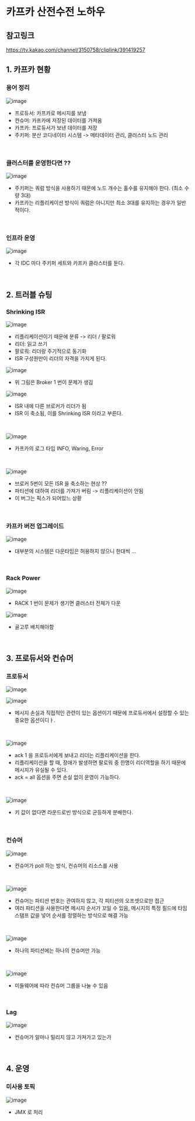 # 카프카 산전수전 노하우
## 참고링크
https://tv.kakao.com/channel/3150758/cliplink/391419257

## 1. 카프카 현황
### 용어 정리
![image](https://user-images.githubusercontent.com/60383031/156783834-e6327158-2f38-433c-aa55-d88175ca4204.png)

- 프로듀서: 카프카로 메시지를 보냄
- 컨슈머: 카프카에 저장된 데이터를 가져옴
- 카프카: 프로듀서가 보낸 데이터를 저장
- 주키퍼: 분산 코디네이터 시스템 -> 메타데이터 관리, 클러스터 노드 관리

<br>

### 클러스터를 운영한다면 ??
![image](https://user-images.githubusercontent.com/60383031/156783967-5f116ca5-b5de-4518-837c-85683adf9a99.png)

- 주키퍼는 쿼럼 방식을 사용하기 때문에 노드 개수는 홀수를 유지해야 한다. (최소 수량 3대)
- 카프카는 리플리케이션 방식이 쿼럼은 아니지만 최소 3대를 유지하는 경우가 일반적이다.

<br>

### 인프라 운영
![image](https://user-images.githubusercontent.com/60383031/156784076-56f4c551-c2d5-4edd-8b43-fccdf03f9b54.png)

- 각 IDC 마다 주키퍼 세트와 카프카 클라스터를 둔다.

<br>

## 2. 트러블 슈팅
### Shrinking ISR
![image](https://user-images.githubusercontent.com/60383031/156784216-9a203ee2-a728-4510-b319-0fe15928aa29.png)

- 리플리케이션이기 때문에 분류 -> 리더 / 팔로워
- 리더: 읽고 쓰기
- 팔로워: 리더랑 주기적으로 동기화
- ISR 구성원만이 리더의 자격을 가지게 된다.

![image](https://user-images.githubusercontent.com/60383031/156784267-ac24c6ce-7e44-4517-bbea-2a21e6c5d205.png)

- 위 그림은 Broker 1 번이 문제가 생김


![image](https://user-images.githubusercontent.com/60383031/156784562-5f67aa44-76fe-4f42-bb47-418c7b1ffc01.png)

- ISR 내에 다른 브로커가 리더가 됨
- ISR 이 축소됨, 이를 Shrinking ISR 이라고 부른다.

<br>

![image](https://user-images.githubusercontent.com/60383031/156784663-c0e7e645-7ef3-486f-be0d-cb5082ae4933.png)


- 카프카의 로그 타입 INFO, Waring, Error 

<br>

![image](https://user-images.githubusercontent.com/60383031/156784718-369db24e-8df7-45b3-a9ed-61fd9efe3ea4.png)


- 브로커 5번이 모든 ISR 을 축소하는 현상 ??
- 파티션에 대하여 리더를 가져가 버림 -> 리플리케이션이 안됨
- 이 버그는 픽스가 되어있느 상황

<br>

### 카프카 버전 업그레이드
![image](https://user-images.githubusercontent.com/60383031/156784774-181882a3-6934-40ce-a75f-ba64400bb5b5.png)

- 대부분의 시스템은 다운타임은 허용하지 않으니 한대씩 ...

<br>

### Rack Power
![image](https://user-images.githubusercontent.com/60383031/156784845-b7a43471-2a7c-4cb3-b38b-2c88f2d6be72.png)

- RACK 1 번이 문제가 생기면 클러스터 전체가 다운

![image](https://user-images.githubusercontent.com/60383031/156784930-7d94cab2-7d98-4df0-9424-d2681d4e5d0f.png)

- 골고루 배치해야함

<br>

## 3. 프로듀서와 컨슈머
### 프로듀서
![image](https://user-images.githubusercontent.com/60383031/156785005-4d06ff76-fc73-435c-8338-268a0afacace.png)

![image](https://user-images.githubusercontent.com/60383031/156783736-dbc99623-c2e1-475f-82b2-97149c092e39.png)

- 메시지 손실과 직접적인 관련이 있는 옵션이기 때문에 프로듀서에서 설정할 수 있는 중요한 옵션이디ㅏ.

<br>

![image](https://user-images.githubusercontent.com/60383031/156785652-aedbbd4b-ef86-4884-abcc-2b61cb733b53.png)

- ack 1 을 프로듀서에게 보내고 리더는 리플리케이션을 한다.  
- 리플리케이션을 할 때, 장애가 발생하면 팔로워 중 한명이 리더역할을 하기 때문에 메시지가 유실될 수 있다.
- ack = all 옵션을 주면 손실 없이 운영이 가능하다.

<br>

![image](https://user-images.githubusercontent.com/60383031/156785802-e9f31b2b-a7a2-41d1-9a94-11fd7c831dc9.png)

- 키 값이 없다면 라운드로빈 방식으로 균등하게 분배한다.

<br>

### 컨슈머

![image](https://user-images.githubusercontent.com/60383031/156785848-f728b254-9bb7-4c00-9c93-24a192fbfa4a.png)

- 컨슈머가 poll 하는 방식, 컨슈머의 리소스를 사용

<br>

![image](https://user-images.githubusercontent.com/60383031/156785924-50f57cdb-7951-454e-8e7f-d220bcf20466.png)

- 컨슈머는 파티션 번호는 관여하지 않고, 각 피티션의 오프셋으로만 접근
- 여러 파티션을 사용한다면 메시지 순서가 꼬일 수 있음, 메시지의 특정 필드에 타임스탬프 값을 넣어 순서를 정렬하는 방식으로 해결 가능

<br>

![image](https://user-images.githubusercontent.com/60383031/156785975-6d99052f-b838-470d-855c-ef77ad45e97c.png)

- 하나의 파티션에는 하나의 컨슈머만 가능

<br>

![image](https://user-images.githubusercontent.com/60383031/156786032-8425d8f3-9348-40d0-882a-c42db242f835.png)

- 미들웨어에 따라 컨슈머 그룹을 나눌 수 있음

<br>

### Lag
![image](https://user-images.githubusercontent.com/60383031/156786074-901c03f9-a122-4927-92e2-a2c3c8cd5813.png)

- 컨슈머가 알마나 밀리지 않고 가져가고 있는가

<br>

## 4. 운영
### 미사용 토픽
![image](https://user-images.githubusercontent.com/60383031/156786124-4a3bd120-5158-4a1e-967f-8ae7ceab5632.png)

- JMX 로 처리

